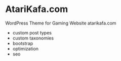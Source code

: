 # AtariKafa.com

WordPress Theme for Gaming Website atarikafa.com


- custom post types
- custom taxonomies
- bootstrap
- optimization
- seo
